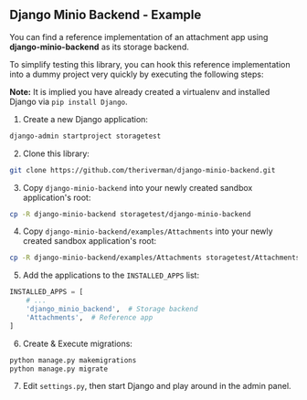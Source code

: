 Django Minio Backend - Example
------------------------------

You can find a reference implementation of an attachment app using **django-minio-backend** as its storage backend.

To simplify testing this library, you can hook this reference implementation 
into a dummy project very quickly by executing the following steps:

**Note:** It is implied you have already created a virtualenv and installed Django via `pip install Django`.

1. Create a new Django application:
```bash
django-admin startproject storagetest
``` 

2. Clone this library:
```bash
git clone https://github.com/theriverman/django-minio-backend.git
```

3. Copy `django-minio-backend` into your newly created sandbox application's root:
```bash
cp -R django-minio-backend storagetest/django-minio-backend
```

4. Copy `django-minio-backend/examples/Attachments` into your newly created sandbox application's root:
```bash
cp -R django-minio-backend/examples/Attachments storagetest/Attachments
```

5. Add the applications to the `INSTALLED_APPS` list:
```python
INSTALLED_APPS = [
    # ...
    'django_minio_backend',  # Storage backend
    'Attachments',  # Reference app
]
```

6. Create & Execute migrations:
```bash
python manage.py makemigrations
python manage.py migrate
```

7. Edit `settings.py`, then start Django and play around in the admin panel.
